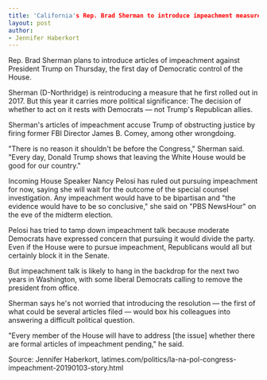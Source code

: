 ```yaml
---
title: 'California's Rep. Brad Sherman to introduce impeachment measure'
layout: post
author:
- Jennifer Haberkort
---
```


Rep. Brad Sherman plans to introduce articles of impeachment against President Trump on Thursday, the first day of Democratic control of the House.

Sherman (D-Northridge) is reintroducing a measure that he first rolled out in 2017. But this year it carries more political significance: The decision of whether to act on it rests with Democrats — not Trump's Republican allies.

Sherman's articles of impeachment accuse Trump of obstructing justice by firing former FBI Director James B. Comey, among other wrongdoing.

"There is no reason it shouldn't be before the Congress," Sherman said. "Every day, Donald Trump shows that leaving the White House would be good for our country."

Incoming House Speaker Nancy Pelosi has ruled out pursuing impeachment for now, saying she will wait for the outcome of the special counsel investigation. Any impeachment would have to be bipartisan and "the evidence would have to be so conclusive," she said on "PBS NewsHour" on the eve of the midterm election.

Pelosi has tried to tamp down impeachment talk because moderate Democrats have expressed concern that pursuing it would divide the party. Even if the House were to pursue impeachment, Republicans would all but certainly block it in the Senate.

But impeachment talk is likely to hang in the backdrop for the next two years in Washington, with some liberal Democrats calling to remove the president from office.

Sherman says he's not worried that introducing the resolution — the first of what could be several articles filed — would box his colleagues into answering a difficult political question.

"Every member of the House will have to address [the issue] whether there are formal articles of impeachment pending," he said.

Source: Jennifer Haberkort, latimes.com/politics/la-na-pol-congress-impeachment-20190103-story.html
